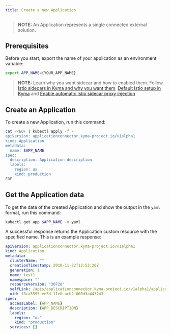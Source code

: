 ```yaml
---
title: Create a new Application
---
```


>**NOTE:** An Application represents a single connected external solution.

## Prerequisites

Before you start, export the name of your application as an environment variable:

```bash
export APP_NAME={YOUR_APP_NAME}
```

>**NOTE:** Learn why you want sidecar and how to enabled them. Follow [Istio sidecars in Kyma and why you want them](../../01-overview/main-areas/service-mesh/smsh-03-istio-sidecars-in-kyma.md), [Default Istio setup in Kyma](../../01-overview/main-areas/service-mesh/smsh-02-default-istio-setup-in-kyma.md) and [Enable automatic Istio sidecar proxy injection](../../04-operation-guides/operations/smsh-01-istio-enable-sidecar-injection.md)

## Create an Application

To create a new Application, run this command:

```bash
cat <<EOF | kubectl apply -f -
apiVersion: applicationconnector.kyma-project.io/v1alpha1
kind: Application
metadata:
  name: $APP_NAME
spec:
  description: Application description
  labels:
    region: us
    kind: production
EOF
```

## Get the Application data

To get the data of the created Application and show the output in the `yaml` format, run this command:
```bash
kubectl get app $APP_NAME -o yaml
```

A successful response returns the Application custom resource with the specified name. 
This is an example response:

```yaml
apiVersion: applicationconnector.kyma-project.io/v1alpha1
kind: Application
metadata:
  clusterName: ""
  creationTimestamp: 2018-11-22T13:53:20Z
  generation: 1
  name: test1
  namespace: ""
  resourceVersion: "30728"
  selfLink: /apis/applicationconnector.kyma-project.io/v1alpha1/applications/test1
  uid: f8ca5595-ee5d-11e8-acb2-000d3a443243
spec:
  accessLabel: {APP_NAME}
  description: {APP_DESCRIPTION}
  labels:
    region: "us"
    kind: "production"
  services: []
```
